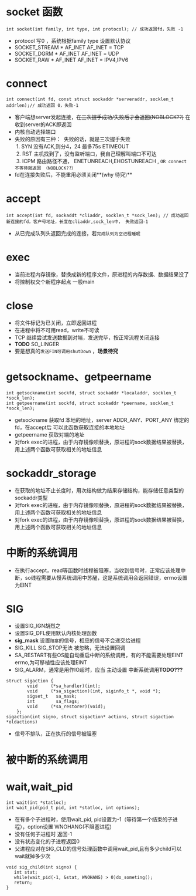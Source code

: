 socket 函数
===========
```
int socket(int family, int type, int protocol); // 成功返回fd，失败 -1
```
* protocol 写0 ，系统根据family type 设置默认协议
* SOCKET_STREAM * AF_INET AF_INET = TCP
* SOCKET_DGRM *  AF_INET AF_INET = UDP
* SOCKET_RAW *  AF_INET AF_INET = IPV4,IPV6

connect
=======
```
int connect(int fd, const struct sockaddr *serveraddr, socklen_t addrlen);// 成功返回 0，失败-1
```
* 客户端想server发起连接，~~在三次握手成功/失败后才会返回(NOBLOCK??)~~ 在收到server的ACK即返回
* 内核自动选择端口
* 失败的原因有三种：
  失败的话，就是三次握手失败  
  1. SYN 没有ACK,则分4，24 最多75s ETIMEOUT  
  2. RST 主机找到了，没有监听端口，我自己理解叫端口不可达  
  3. ICPM 路由路径不通， ENETUNREACH,EHOSTUNREACH , `OR connect不等待就返回 （NOBLOCK??）`  
* fd在连接失败后，不能重用必须关闭**(why 待究)**

accept
======
```
int accept(int fd, sockaddt *cliaddr, socklen_t *sock_len); // 成功返回新连接的fd，客户号地址，长度在cliaddr,sock_len中， 失败返回-1
```
* 从已完成队列头返回完成的连接，若`完成队列为空进程睡眠`

exec
====
* 当前进程内存镜像，替换成新的程序文件，原进程的内存数据、数据结果没了
* 将控制权交个新程序起点 一般main


close
=====
* 将文件标记为已关闭，立即返回进程
* 在进程中将不可用read，write不可读
* TCP 继续尝试发送数据到对端，发送完毕，按正常流程关闭连接
* **TODO** SO_LINGER
* 要是想真的`发送FIN可调用shutDown` ，**场景待究**

getsockname、getpeername
========================
```
int getsockname(int sockfd, struct sockaddr *localaddr, socklen_t *sock_len);
int getpeername(int sockfd, struct scokaddr *peername, socklen_t *sock_len);
```
* getsockname 获取fd 本地的地址，server ADDR_ANY、PORT_ANY 绑定的fd，在accept后 可以此函数获取连接的本地地址
* getpeername 获取对端的地址
* 对fork exec的进程，由于内存镜像呗替换，原进程的sock数据结果被替换，用上述两个函数可获取相关的地址信息


sockaddr_storage
================
* 在获取的地址不止长度时，用次结构做为结果存储结构，能存储任意类型的sockaddr类型
* 对fork exec的进程，由于内存镜像呗替换，原进程的sock数据结果被替换，用上述两个函数可获取相关的地址信息
* 对fork exec的进程，由于内存镜像呗替换，原进程的sock数据结果被替换，用上述两个函数可获取相关的地址信息

中断的系统调用
=============
* 在执行accept，read等函数时线程被阻塞，当收到信号时，正常应该处理中断，so线程需要从慢系统调用中苏醒，这是系统调用会返回错误，errno设置为EINT

SIG
===
* 设置SIG_IGN胡烈之
* 设置SIG_DFL使用默认内核处理函数
* **sig_mask** 设置`阻塞`的信号，相应的信号不会递交给进程
* SIG_KILL SIG_STOP无法 被忽略，无法设置回调
* SA_RESTART有些OS能自动重启中断的系统调用，有的不能需要处理EINT errno,为可移植性应该处理EINT
* SIG_ALARM，通常是用作IO超时，应当 主动设置 中断系统调用**TODO???**

```
struct sigaction {
        void     (*sa_handler)(int);
        void     (*sa_sigaction)(int, siginfo_t *, void *);
        sigset_t   sa_mask;
        int        sa_flags;
        void     (*sa_restorer)(void);
    };
sigaction(int signo, struct sigaction* actions, struct sigaction *oldactions)
```
 * 信号不排队，正在执行的信号被阻塞
 
 被中断的系统调用
 ===============
 
 wait,wait_pid
 =============
 ```
 int wait(int *statloc);
 int wait_pid(pid_t pid, int *statloc, int options);
 ```
 * 在有多个子进程时，使用wait_pid, pid设置为-1（等待第一个结束的子进程），option设置 WNOHANG(不阻塞进程)
 * 没有任何子进程时 返回-1
 * 没有状态变化的子进程返回0
 * 父进程应对在SIG_CLD的信号处理函数中调用wait_pid,且有多少child可以wait就掉多少次
 ```
 void sig_child(int signo) {
    int stat;
    while(wait_pid(-1, &stat, WNOHANG) > 0)do_someting();
    return;
 }
 ```
 
